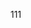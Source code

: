 <!--
 * @Description: 
 * @Author: 李大玄
 * @Date: 2022-04-07 16:58:00
 * @FilePath: /vuePress-web-view/docs/jquery/README.md
-->
111